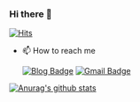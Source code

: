 ### Hi there 👋

[![Hits](https://hits.seeyoufarm.com/api/count/incr/badge.svg?url=https%3A%2F%2Fgithub.com%2Fosy1223&count_bg=%2379C83D&title_bg=%23555555&icon=&icon_color=%23E7E7E7&title=hits&edge_flat=false)](https://hits.seeyoufarm.com)

- 📫 How to reach me

  [![Blog Badge](http://img.shields.io/badge/-Tech%20blog-black?style=flat-square&logo=github&link=https://blog.naver.com/osu1223/)](//https://blog.naver.com/osu1223/)
  [![Gmail Badge](https://img.shields.io/badge/Gmail-d14836?style=flat-square&logo=Gmail&logoColor=white&link=mailto:osu1223@gmail.com)](mailto:osu1223@gmail.com)
	
	
 [![Anurag's github stats](https://github-readme-stats.vercel.app/api?username=osy1223)](https://github.com/anuraghazra/github-readme-stats)



<!--
**osy1223/osy1223** is a ✨ _special_ ✨ repository because its `README.md` (this file) appears on your GitHub profile.

Here are some ideas to get you started:

- 🔭 I’m currently working on ...
- 🌱 I’m currently learning ...
- 👯 I’m looking to collaborate on ...
- 🤔 I’m looking for help with ...
- 💬 Ask me about ...
- 📫 How to reach me: ...
- 😄 Pronouns: ...
- ⚡ Fun fact: ...
-->
